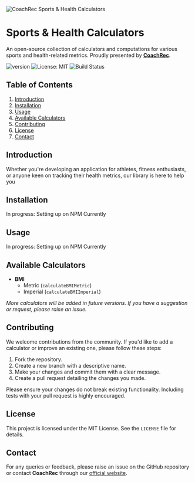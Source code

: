 ![CoachRec Sports & Health Calculators](https://a-us.storyblok.com/f/1015277/1200x630/41bd835c2f/coachrec-open-source-sports-health-calculators.png?cv=1691650210190)

# Sports & Health Calculators

An open-source collection of calculators and computations for various sports and health-related metrics. Proudly presented by [**CoachRec**](https://www.coachrec.com).

![version](https://img.shields.io/badge/version-0.0.1-blue) ![License: MIT](https://img.shields.io/badge/License-MIT-yellow.svg) ![Build Status](https://img.shields.io/badge/build-passing-brightgreen)

## Table of Contents

1. [Introduction](#introduction)
2. [Installation](#installation)
3. [Usage](#usage)
4. [Available Calculators](#available-calculators)
5. [Contributing](#contributing)
6. [License](#license)
7. [Contact](#contact)

## Introduction

Whether you're developing an application for athletes, fitness enthusiasts, or anyone keen on tracking their health metrics, our library is here to help you

## Installation

In progress: Setting up on NPM Currently

## Usage

In progress: Setting up on NPM Currently

## Available Calculators

- **BMI**
  - Metric (`calculateBMIMetric`)
  - Imperial (`calculateBMIImperial`)

_More calculators will be added in future versions. If you have a suggestion or request, please raise an issue._

## Contributing

We welcome contributions from the community. If you'd like to add a calculator or improve an existing one, please follow these steps:

1. Fork the repository.
2. Create a new branch with a descriptive name.
3. Make your changes and commit them with a clear message.
4. Create a pull request detailing the changes you made.

Please ensure your changes do not break existing functionality. Including tests with your pull request is highly encouraged.

## License

This project is licensed under the MIT License. See the `LICENSE` file for details.

## Contact

For any queries or feedback, please raise an issue on the GitHub repository or contact **CoachRec** through our [official website](https://www.coachrec.com).
